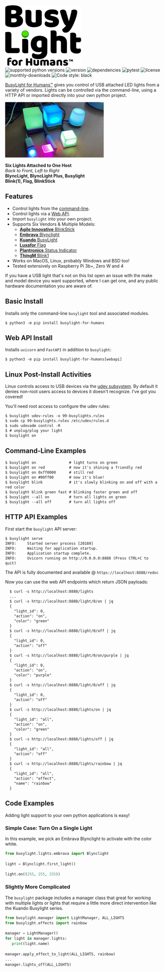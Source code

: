 <!-- USB HID API embrava blynclight agile innovative blinkstick kuando busylight luxafor flag thingM blink(1) -->
![BusyLight Project Logo][LOGO] <br>
![supported python versions][python-versions]
![version][pypi-version]
![dependencies][dependencies]
![pytest][pytest-action]
![license][license]
![monthly-downloads][monthly-downloads]
![Code style: black][code-style-black]

[BusyLight for Humans™][0] gives you control of USB attached LED
lights from a variety of vendors. Lights can be controlled via
the command-line, using a HTTP API or imported directly into your own
python project.

![All Supported Lights][DEMO]

**Six Lights Attached to One Host**<br>
<em>Back to Front, Left to Right</em> <br>
<b>BlyncLight, BlyncLight Plus, Busylight</b> <br>
<b>Blink(1), Flag, BlinkStick</b>

## Features
- Control lights from the [command-line][HELP].
- Control lights via a [Web API][WEBAPI].
- Import `busylight` into your own project.
- Supports Six Vendors & Multiple Models:
  * [**Agile Innovative** BlinkStick ][2]
  * [**Embrava** Blynclight][3]
  * [**Kuando** BusyLight][4]
  * [**Luxafor** Flag][5]
  * [**Plantronics** Status Indicator][3]
  * [**ThingM** Blink1][6]
- Works on MacOS, Linux, probably Windows and BSD too!
- Tested extensively on Raspberry Pi 3b+, Zero W and 4

If you have a USB light that's not on this list open an issue
with the make and model device you want supported, where I can get
one, and any public hardware documentation you are aware of.

## Basic Install

Installs only the command-line `busylight` tool and associated
modules.

```console
$ python3 -m pip install busylight-for-humans 
```

## Web API Install

Installs `uvicorn` and `FastAPI` in addition to `busylight`:

```console
$ python3 -m pip install busylight-for-humans[webapi]
```

## Linux Post-Install Activities

Linux controls access to USB devices via the [udev subsystem][UDEV]. By
default it denies non-root users access to devices it doesn't
recognize. I've got you covered!

You'll need root access to configure the udev rules:

```console
$ busylight udev-rules -o 99-busylights.rules
$ sudo cp 99-busylights.rules /etc/udev/rules.d
$ sudo udevadm control -R
$ # unplug/plug your light
$ busylight on
```

## Command-Line Examples

```console
$ busylight on               # light turns on green
$ busylight on red           # now it's shining a friendly red
$ busylight on 0xff0000      # still red
$ busylight on #00ff00       # now it's blue!
$ busylight blink            # it's slowly blinking on and off with a red color
$ busylight blink green fast # blinking faster green and off
$ busylight --all on         # turn all lights on green
$ busylight --all off        # turn all lights off
```

## HTTP API Examples

First start the `busylight` API server:
```console
$ busylight serve
INFO:     Started server process [20189]
INFO:     Waiting for application startup.
INFO:     Application startup complete.
INFO:     Uvicorn running on http://0.0.0.0:8888 (Press CTRL+C to quit)
```

The API is fully documented and available @ `https://localhost:8888/redoc`


Now you can use the web API endpoints which return JSON payloads:

```console
  $ curl -s http://localhost:8888/lights
  ...
  $ curl -s http://localhost:8888/light/0/on | jq
  {
    "light_id": 0,
    "action": "on",
    "color": "green"
  }
  $ curl -s http://localhost:8888/light/0/off | jq
  {
    "light_id": 0,
    "action": "off"
  }
  $ curl -s http://localhost:8888/light/0/on/purple | jq
  {
    "light_id": 0,
    "action": "on",
    "color": "purple"
  }
  $ curl -s http://localhost:8888/light/0/off | jq
  {
    "light_id": 0,
    "action": "off"
  }
  $ curl -s http://localhost:8888/lights/on | jq
  {
    "light_id": "all",
    "action": "on",
    "color": "green"
  }
  $ curl -s http://localhost:8888/lights/off | jq
  {
    "light_id": "all",
    "action": "off"
  }
  $ curl -s http://localhost:8888/lights/rainbow | jq
  {
    "light_id": "all",
    "action": "effect",
    "name": "rainbow"
  }
```

## Code Examples

Adding light support to your own python applications is easy!

### Simple Case: Turn On a Single Light

In this example, we pick an Embrava Blynclight to activate with
the color white. 

```python
from busylight.lights.embrava import Blynclight

light = Blynclight.first_light()

light.on((255, 255, 255))
```

### Slightly More Complicated

The `busylight` package includes a manager class that great for
working with multiple lights or lights that require a little
more direct intervention like the Kuando Busylight series.

```python
from busylight.manager import LightManager, ALL_LIGHTS
from busylight.effects import rainbow

manager = LightManager()
for light in manager.lights:
   print(light.name)

manager.apply_effect_to_light(ALL_LIGHTS, rainbow)
...
manager.lights_off(ALL_LIGHTS)
```

[0]: https://pypi.org/project/busylight-for-humans/

<!-- doc links -->
[2]: https://github.com/JnyJny/busylight/blob/master/docs/devices/agile_innovative.md
[3]: https://github.com/JnyJny/busylight/blob/master/docs/devices/embrava.md
[4]: https://github.com/JnyJny/busylight/blob/master/docs/devices/kuando.md
[5]: https://github.com/JnyJny/busylight/blob/master/docs/devices/luxafor.md
[6]: https://github.com/JnyJny/busylight/blob/master/docs/devices/thingm.md

[LOGO]: https://github.com/JnyJny/busylight/blob/master/docs/assets/BusyLightLogo.png
[HELP]: https://github.com/JnyJny/busylight/blob/master/docs/busylight.1.md
[WEBAPI]: https://github.com/JnyJny/busylight/blob/master/docs/busylight_api.pdf
[DEMO]: https://github.com/JnyJny/busylight/raw/master/demo/demo.gif

[UDEV]: https://en.wikipedia.org/wiki/Udev

<!-- badges -->
[pytest-action]: https://github.com/JnyJny/busylight/workflows/pytest/badge.svg
[code-style-black]: https://img.shields.io/badge/code%20style-black-000000.svg
[pypi-version]: https://img.shields.io/pypi/v/busylight-for-humans
[python-versions]: https://img.shields.io/pypi/pyversions/busylight-for-humans
[license]: https://img.shields.io/pypi/l/busylight-for-humans
[dependencies]: https://img.shields.io/librariesio/github/JnyJny/busylight
[monthly-downloads]: https://img.shields.io/pypi/dm/busylight-for-humans
